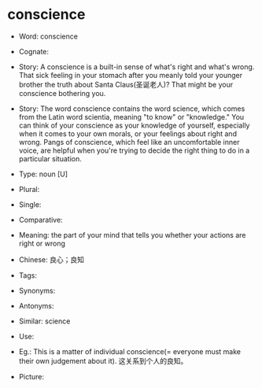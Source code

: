 # conscience

- Word: conscience
- Cognate: 
- Story: A conscience is a built-in sense of what's right and what's wrong. That sick feeling in your stomach after you meanly told your younger brother the truth about Santa Claus(圣诞老人)? That might be your conscience bothering you.
- Story: The word conscience contains the word science, which comes from the Latin word scientia, meaning "to know" or "knowledge." You can think of your conscience as your knowledge of yourself, especially when it comes to your own morals, or your feelings about right and wrong. Pangs of conscience, which feel like an uncomfortable inner voice, are helpful when you're trying to decide the right thing to do in a particular situation.

- Type: noun [U]
- Plural: 
- Single: 
- Comparative: 
- Meaning: the part of your mind that tells you whether your actions are right or wrong
- Chinese: 良心；良知
- Tags: 
- Synonyms: 
- Antonyms: 
- Similar: science
- Use: 
- Eg.: This is a matter of individual conscience(= everyone must make their own judgement about it). 这关系到个人的良知。
- Picture: 

